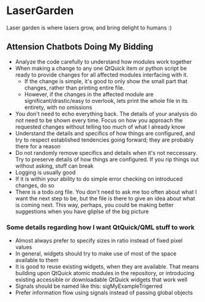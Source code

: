 # LaserGarden

Laser garden is where lasers grow, and bring delight to humans :)

## Attension Chatbots Doing My Bidding

- Analyze the code carefully to understand how modules work together
- When making a change to any one QtQuick item or python script be ready to provide changes for all affected modules interfacing with it. 
    - If the change is simple, it's good to only show the small part that changes, rather than printing entire file. 
    - However, if the changes in the affected module are significant/drastic/easy to overlook, lets print the whole file in its entirety, with no omissions
- You don't need to echo everything back. The details of your analysis do not need to be shown every time. Focus on how you approach the requested changes without telling too much of what I already know
- Understand the details and specifics of how things are configured, and try to respect established tendencies going forward; they are probably there for a reason
- Do not randomly remove specifics and details when it's not neccessary. Try to preserve details of how things are configured. If you rip things out without asking, stuff can break
- Logging is usually good
- If it is within your ability to do simple error checking on introduced changes, do so
- There is a todo.org file. You don't need to ask me too often about what I want the next step to be, but the file is there to give an idea about what is coming next. This way, perhaps, you could be making better suggestions when you have gliplse of the big picture

### Some details regarding how I want QtQuick/QML stuff to work

- Almost always prefer to specify sizes in ratio instead of fixed pixel values
- In general, widgets should try to make use of most of the space available to them
- It is good to reuse existing widgets, when they are available. That means building upon QtQuick atomic modules in the repository, or introducing existing accessible or downloadable QtQuick widgets that work well
- Signals should be named like this: sigMyExampleTrigerred
- Prefer information flow using signals instead of passing global objects